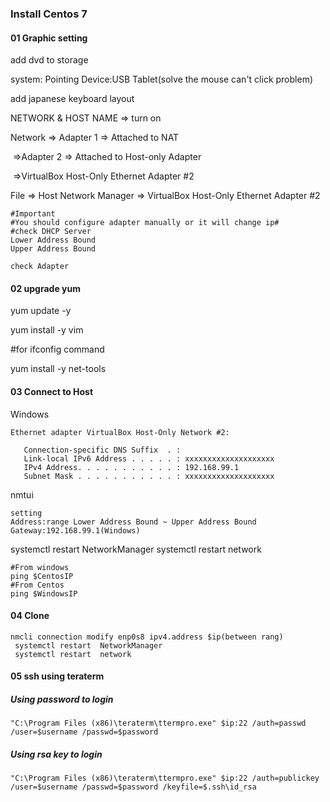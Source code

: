 ### Install Centos 7

#### 01 Graphic setting

add dvd to storage

system: Pointing Device:USB Tablet(solve the mouse can't click problem)

add japanese keyboard layout

NETWORK & HOST NAME => turn on

Network => Adapter 1 => Attached to NAT

​                 =>Adapter 2 => Attached to Host-only Adapter

​                                        =>VirtualBox Host-Only Ethernet Adapter #2

File => Host Network Manager => VirtualBox Host-Only  Ethernet Adapter #2 

```
#Important
#You should configure adapter manually or it will change ip#
#check DHCP Server
Lower Address Bound
Upper Address Bound

check Adapter
```



#### 02 upgrade yum

yum update -y

yum install -y vim

#for ifconfig command

yum install -y net-tools



#### 03 Connect to Host

Windows

```
Ethernet adapter VirtualBox Host-Only Network #2:

   Connection-specific DNS Suffix  . :
   Link-local IPv6 Address . . . . . : xxxxxxxxxxxxxxxxxxxx
   IPv4 Address. . . . . . . . . . . : 192.168.99.1
   Subnet Mask . . . . . . . . . . . : xxxxxxxxxxxxxxxxxxxx
```

 nmtui

```
setting 
Address:range Lower Address Bound ~ Upper Address Bound
Gateway:192.168.99.1(Windows)
```

 systemctl restart  NetworkManager
 systemctl restart  network

```
#From windows
ping $CentosIP
#From Centos
ping $WindowsIP
```

#### 04 Clone

```
nmcli connection modify enp0s8 ipv4.address $ip(between rang)
 systemctl restart  NetworkManager
 systemctl restart  network
```

#### 05 ssh using teraterm

##### Using password to login

```
"C:\Program Files (x86)\teraterm\ttermpro.exe" $ip:22 /auth=passwd /user=$username /passwd=$password
```



##### Using rsa key to login

```
"C:\Program Files (x86)\teraterm\ttermpro.exe" $ip:22 /auth=publickey /user=$username /passwd=$password /keyfile=$.ssh\id_rsa
```

